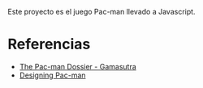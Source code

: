 Este proyecto es el juego Pac-man llevado a Javascript.

# Referencias

* [The Pac-man Dossier - Gamasutra](https://www.gamasutra.com/view/feature/3938/the_pacman_dossier.php?print=1)
* [Designing Pac-man](https://www.slideshare.net/grimlockt/pac-man-6561257)

